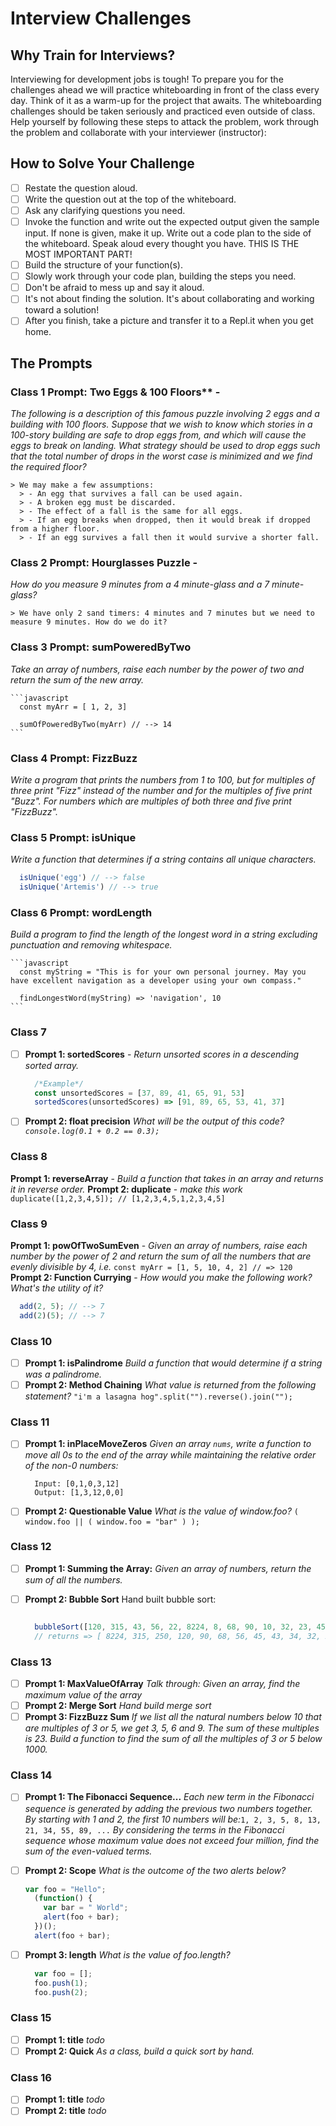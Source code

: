 # Interview Challenges

## Why Train for Interviews?

Interviewing for development jobs is tough! To prepare you for the challenges ahead we will practice whiteboarding in front of the class every day. Think of it as a warm-up for the project that awaits. The whiteboarding challenges should be taken seriously and practiced even outside of class. Help yourself by following these steps to attack the problem, work through the problem and collaborate with your interviewer (instructor):

## How to Solve Your Challenge

- [ ] Restate the question aloud.
- [ ] Write the question out at the top of the whiteboard.
- [ ] Ask any clarifying questions you need.
- [ ] Invoke the function and write out the expected output given the sample input. If none is given, make it up.
Write out a code plan to the side of the whiteboard.
Speak aloud every thought you have. THIS IS THE MOST IMPORTANT PART!
- [ ] Build the structure of your function(s).
- [ ] Slowly work through your code plan, building the steps you need.
- [ ] Don't be afraid to mess up and say it aloud.
- [ ] It's not about finding the solution. It's about collaborating and working toward a solution!
- [ ] After you finish, take a picture and transfer it to a Repl.it when you get home.

## The Prompts

### Class 1 Prompt: Two Eggs & 100 Floors** -

*The following is a description of this famous puzzle involving 2 eggs and a building with 100 floors. Suppose that we wish to know which stories in a 100-story building are safe to drop eggs from, and which will cause the eggs to break on landing. What strategy should be used to drop eggs such that the total number of drops in the worst case is minimized and we find the required floor?*

    > We may make a few assumptions:
      > - An egg that survives a fall can be used again.
      > - A broken egg must be discarded.
      > - The effect of a fall is the same for all eggs.
      > - If an egg breaks when dropped, then it would break if dropped from a higher floor.
      > - If an egg survives a fall then it would survive a shorter fall.

### Class  2 Prompt: Hourglasses Puzzle - 

*How do you measure 9 minutes from a 4 minute-glass and a 7 minute-glass?*

    > We have only 2 sand timers: 4 minutes and 7 minutes but we need to measure 9 minutes. How do we do it?
  
### Class 3 Prompt: sumPoweredByTwo

*Take an array of numbers, raise each number by the power of two and return the sum of the new array.*

    ```javascript
      const myArr = [ 1, 2, 3]

      sumOfPoweredByTwo(myArr) // --> 14
    ```

### Class 4 Prompt: FizzBuzz

*Write a program that prints the numbers from 1 to 100, but for multiples of three print "Fizz" instead of the number and for the multiples of five print "Buzz". For numbers which are multiples of both three and five print "FizzBuzz".*

### Class 5 Prompt: isUnique

*Write a function that determines if a string contains all unique characters.*

  ```javascript
    isUnique('egg') // --> false
    isUnique('Artemis') // --> true
  ```

### Class 6 Prompt: wordLength

*Build a program to find the length of the longest word in a string excluding punctuation and removing whitespace.*

    ```javascript
      const myString = "This is for your own personal journey. May you have excellent navigation as a developer using your own compass."

      findLongestWord(myString) => 'navigation', 10
    ```

### Class 7

- [ ] **Prompt 1: sortedScores** - *Return unsorted scores in a descending sorted array.*

    ```javascript
      /*Example*/
      const unsortedScores = [37, 89, 41, 65, 91, 53]
      sortedScores(unsortedScores) => [91, 89, 65, 53, 41, 37]
    ```

- [ ] **Prompt 2: float precision** *What will be the output of this code? `console.log(0.1 + 0.2 == 0.3);`*

### Class 8

  **Prompt 1: reverseArray** - *Build a function that takes in an array and returns it in reverse order.*
  **Prompt 2: duplicate** - *make this work* `duplicate([1,2,3,4,5]); // [1,2,3,4,5,1,2,3,4,5]`
  
### Class 9

  **Prompt 1: powOfTwoSumEven** - *Given an array of numbers, raise each number by the power of 2 and return the sum of all the numbers that are evenly divisible by 4, i.e.* `const myArr = [1, 5, 10, 4, 2] // => 120`
  **Prompt 2: Function Currying** - *How would you make the following work? What's the utility of it?*
  
  ```javascript
    add(2, 5); // --> 7
    add(2)(5); // --> 7
  ```

### Class 10

- [ ] **Prompt 1: isPalindrome** *Build a function that would determine if a string was a palindrome.*
- [ ] **Prompt 2: Method Chaining** *What value is returned from the following statement?* `"i'm a lasagna hog".split("").reverse().join("");`

### Class 11

- [ ] **Prompt 1: inPlaceMoveZeros** *Given an array `nums`, write a function to move all 0s to the end of the array while maintaining the relative order of the non-0 numbers:*

  ```console
    Input: [0,1,0,3,12]
    Output: [1,3,12,0,0]
  ```

- [ ] **Prompt 2: Questionable Value** *What is the value of window.foo?* `( window.foo || ( window.foo = "bar" ) );`

### Class 12

- [ ] **Prompt 1: Summing the Array:** *Given an array of numbers, return the sum of all the numbers.*
- [ ] **Prompt 2: Bubble Sort** Hand built bubble sort:

  ```javascript

    bubbleSort([120, 315, 43, 56, 22, 8224, 8, 68, 90, 10, 32, 23, 45, 5, 20, 34, 250])
    // returns => [ 8224, 315, 250, 120, 90, 68, 56, 45, 43, 34, 32, 23, 22, 20, 10, 8, 5]

  ```

### Class 13

- [ ] **Prompt 1: MaxValueOfArray** *Talk through: Given an array, find the maximum value of the array*
- [ ] **Prompt 2: Merge Sort** *Hand build merge sort*
- [ ] **Prompt 3: FizzBuzz Sum** *If we list all the natural numbers below 10 that are multiples of 3 or 5, we get 3, 5, 6 and 9. The sum of these multiples is 23. Build a function to find the sum of all the multiples of 3 or 5 below 1000.*

### Class 14

- [ ] **Prompt 1: The Fibonacci Sequence...** *Each new term in the Fibonacci sequence is generated by adding the previous two numbers together. By starting with 1 and 2, the first 10 numbers will be:*`1, 2, 3, 5, 8, 13, 21, 34, 55, 89, ...` *By considering the terms in the Fibonacci sequence whose maximum value does not exceed four million, find the sum of the even-valued terms.*
- [ ] **Prompt 2: Scope** *What is the outcome of the two alerts below?*

  ```javascript
  var foo = "Hello";
    (function() {
      var bar = " World";
      alert(foo + bar);
    })();
    alert(foo + bar);
  ```
  
- [ ] **Prompt 3: length** *What is the value of foo.length?*
  
  ```javascript
    var foo = [];
    foo.push(1);
    foo.push(2);
  ```

### Class 15

- [ ] **Prompt 1: title** *todo*
- [ ] **Prompt 2: Quick** *As a class, build a quick sort by hand.*

### Class 16

- [ ] **Prompt 1: title** *todo*
- [ ] **Prompt 2: title** *todo*

<!-- Class 17:
  Prompt 1: *todo*
  Prompt 2: *todo*
Class 18:
  Prompt 1: *todo*
  Prompt 2: *todo*
Class 19:
  Prompt 1: *todo*
  Prompt 2: *todo*
Class 20:
  Prompt 1: *todo*
  Prompt 2: *todo* -->

  <!-- Create a function that estimates the read time for a web page based on average reading speed -->
  <!-- https://medium.com/frontend-development-with-js/answers-of-front-end-job-interview-coding-questions-3c227d59016c -->
